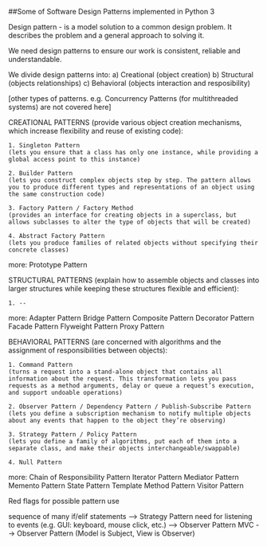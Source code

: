 ##Some of Software Design Patterns implemented in Python 3

Design pattern - is a model solution to a common design problem. It describes the problem and a general approach to solving it.

We need design patterns to ensure our work is consistent, reliable and understandable.

We divide design patterns into:
a) Creational (object creation)
b) Structural (objects relationships)
c) Behavioral (objects interaction and resposibility)

[other types of patterns. e.g. Concurrency Patterns (for multithreaded systems) are not covered here]



CREATIONAL PATTERNS (provide various object creation mechanisms, which increase flexibility and reuse of existing code):
	
	1. Singleton Pattern 
	(lets you ensure that a class has only one instance, while providing a global access point to this instance)

	2. Builder Pattern 
	(lets you construct complex objects step by step. The pattern allows you to produce different types and representations of an object using the same construction code)

	3. Factory Pattern / Factory Method
	(provides an interface for creating objects in a superclass, but allows subclasses to alter the type of objects that will be created)

	4. Abstract Factory Pattern 
	(lets you produce families of related objects without specifying their concrete classes)
	
more: 
Prototype Pattern
	
	



STRUCTURAL PATTERNS (explain how to assemble objects and classes into larger structures while keeping these structures flexible and efficient):

	1. --

more: 
Adapter Pattern
Bridge Pattern
Composite Pattern
Decorator Pattern
Facade Pattern
Flyweight Pattern
Proxy Pattern






BEHAVIORAL PATTERNS (are concerned with algorithms and the assignment of responsibilities between objects):
	
	1. Command Pattern
	(turns a request into a stand-alone object that contains all information about the request. This transformation lets you pass requests as a method arguments, delay or queue a request’s execution, and support undoable operations)

	2. Observer Pattern / Dependency Pattern / Publish-Subscribe Pattern
	(lets you define a subscription mechanism to notify multiple objects about any events that happen to the object they’re observing)

	3. Strategy Pattern / Policy Pattern
	(lets you define a family of algorithms, put each of them into a separate class, and make their objects interchangeable/swappable)

	4. Null Pattern
	
more:
Chain of Responsibility Pattern
Iterator Pattern
Mediator Pattern
Memento Pattern
State Pattern
Template Method Pattern
Visitor Pattern




Red flags for possible pattern use

sequence of many if/elif statements --> Strategy Pattern
need for listening to events (e.g. GUI: keyboard, mouse click, etc.) --> Observer Pattern
MVC --> Observer Pattern (Model is Subject, View is Observer)
